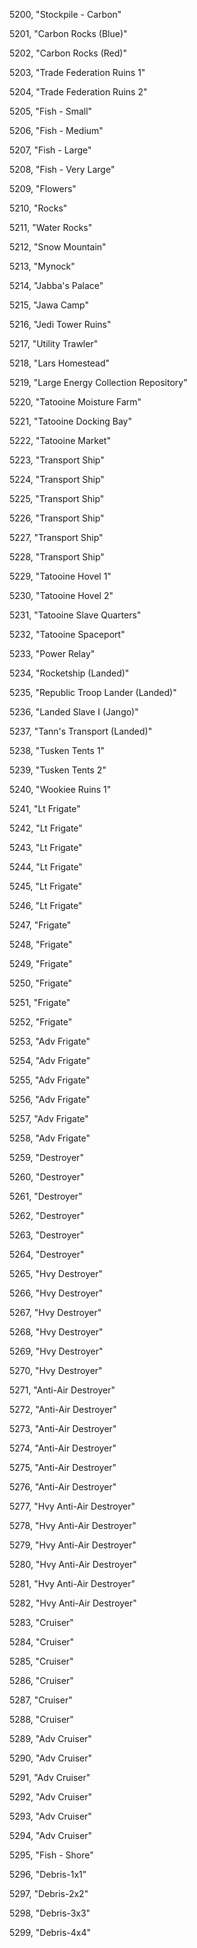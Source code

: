 ﻿5200, "Stockpile - Carbon"

5201, "Carbon Rocks (Blue)"

5202, "Carbon Rocks (Red)"

5203, "Trade Federation Ruins 1"

5204, "Trade Federation Ruins 2"

5205, "Fish - Small"

5206, "Fish - Medium"

5207, "Fish - Large"

5208, "Fish - Very Large"

5209, "Flowers"

5210, "Rocks"

5211, "Water Rocks"

5212, "Snow Mountain"

5213, "Mynock"

5214, "Jabba's Palace"

5215, "Jawa Camp"

5216, "Jedi Tower Ruins"

5217, "Utility Trawler"

5218, "Lars Homestead"

5219, "Large Energy Collection Repository"

5220, "Tatooine Moisture Farm"

5221, "Tatooine Docking Bay"

5222, "Tatooine Market"

5223, "Transport Ship"

5224, "Transport Ship"

5225, "Transport Ship"

5226, "Transport Ship"

5227, "Transport Ship"

5228, "Transport Ship"

5229, "Tatooine Hovel 1"

5230, "Tatooine Hovel 2"

5231, "Tatooine Slave Quarters"

5232, "Tatooine Spaceport"

5233, "Power Relay"

5234, "Rocketship (Landed)"

5235, "Republic Troop Lander (Landed)"

5236, "Landed Slave I (Jango)"

5237, "Tann's Transport (Landed)"

5238, "Tusken Tents 1"

5239, "Tusken Tents 2"

5240, "Wookiee Ruins 1"

5241, "Lt Frigate"

5242, "Lt Frigate"

5243, "Lt Frigate"

5244, "Lt Frigate"

5245, "Lt Frigate"

5246, "Lt Frigate"

5247, "Frigate"

5248, "Frigate"

5249, "Frigate"

5250, "Frigate"

5251, "Frigate"

5252, "Frigate"

5253, "Adv Frigate"

5254, "Adv Frigate"

5255, "Adv Frigate"

5256, "Adv Frigate"

5257, "Adv Frigate"

5258, "Adv Frigate"

5259, "Destroyer"

5260, "Destroyer"

5261, "Destroyer"

5262, "Destroyer"

5263, "Destroyer"

5264, "Destroyer"

5265, "Hvy Destroyer"

5266, "Hvy Destroyer"

5267, "Hvy Destroyer"

5268, "Hvy Destroyer"

5269, "Hvy Destroyer"

5270, "Hvy Destroyer"

5271, "Anti-Air Destroyer"

5272, "Anti-Air Destroyer"

5273, "Anti-Air Destroyer"

5274, "Anti-Air Destroyer"

5275, "Anti-Air Destroyer"

5276, "Anti-Air Destroyer"

5277, "Hvy Anti-Air Destroyer"

5278, "Hvy Anti-Air Destroyer"

5279, "Hvy Anti-Air Destroyer"

5280, "Hvy Anti-Air Destroyer"

5281, "Hvy Anti-Air Destroyer"

5282, "Hvy Anti-Air Destroyer"

5283, "Cruiser"

5284, "Cruiser"

5285, "Cruiser"

5286, "Cruiser"

5287, "Cruiser"

5288, "Cruiser"

5289, "Adv Cruiser"

5290, "Adv Cruiser"

5291, "Adv Cruiser"

5292, "Adv Cruiser"

5293, "Adv Cruiser"

5294, "Adv Cruiser"

5295, "Fish - Shore"

5296, "Debris-1x1"

5297, "Debris-2x2"

5298, "Debris-3x3"

5299, "Debris-4x4"

